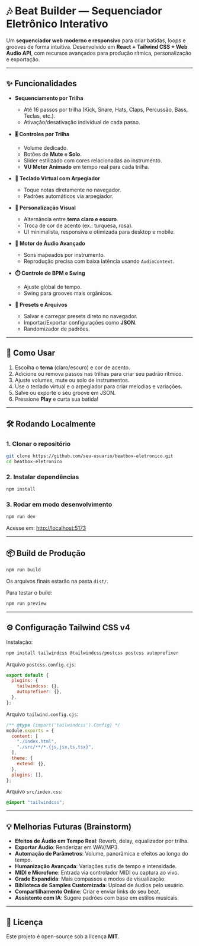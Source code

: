 # 🎶 Beat Builder — Sequenciador Eletrônico Interativo

Um **sequenciador web moderno e responsivo** para criar batidas, loops e grooves de forma intuitiva.
Desenvolvido em **React + Tailwind CSS + Web Audio API**, com recursos avançados para produção rítmica, personalização e exportação.

---

## ✨ Funcionalidades

* **Sequenciamento por Trilha**

  * Até 16 passos por trilha (Kick, Snare, Hats, Claps, Percussão, Bass, Teclas, etc.).
  * Ativação/desativação individual de cada passo.

* **🎚️ Controles por Trilha**

  * Volume dedicado.
  * Botões de **Mute** e **Solo**.
  * Slider estilizado com cores relacionadas ao instrumento.
  * **VU Meter Animado** em tempo real para cada trilha.

* **🎹 Teclado Virtual com Arpegiador**

  * Toque notas diretamente no navegador.
  * Padrões automáticos via arpegiador.

* **🎨 Personalização Visual**

  * Alternância entre **tema claro e escuro**.
  * Troca de cor de acento (ex.: turquesa, rosa).
  * UI minimalista, responsiva e otimizada para desktop e mobile.

* **🎵 Motor de Áudio Avançado**

  * Sons mapeados por instrumento.
  * Reprodução precisa com baixa latência usando `AudioContext`.

* **⏱️ Controle de BPM e Swing**

  * Ajuste global de tempo.
  * Swing para grooves mais orgânicos.

* **💾 Presets e Arquivos**

  * Salvar e carregar presets direto no navegador.
  * Importar/Exportar configurações como **JSON**.
  * Randomizador de padrões.

---

## 🚀 Como Usar

1. Escolha o **tema** (claro/escuro) e cor de acento.
2. Adicione ou remova passos nas trilhas para criar seu padrão rítmico.
3. Ajuste volumes, mute ou solo de instrumentos.
4. Use o teclado virtual e o arpegiador para criar melodias e variações.
5. Salve ou exporte o seu groove em JSON.
6. Pressione **Play** e curta sua batida!

---

## 🛠️ Rodando Localmente

### 1. Clonar o repositório

```bash
git clone https://github.com/seu-usuario/beatbox-eletronico.git
cd beatbox-eletronico
```

### 2. Instalar dependências

```bash
npm install
```

### 3. Rodar em modo desenvolvimento

```bash
npm run dev
```

Acesse em: [http://localhost:5173](http://localhost:5173)

---

## 📦 Build de Produção

```bash
npm run build
```

Os arquivos finais estarão na pasta `dist/`.

Para testar o build:

```bash
npm run preview
```

---

## ⚙️ Configuração Tailwind CSS v4

Instalação:

```bash
npm install tailwindcss @tailwindcss/postcss postcss autoprefixer
```

Arquivo `postcss.config.cjs`:

```js
export default {
  plugins: {
    tailwindcss: {},
    autoprefixer: {},
  },
};
```

Arquivo `tailwind.config.cjs`:

```js
/** @type {import('tailwindcss').Config} */
module.exports = {
  content: [
    "./index.html",
    "./src/**/*.{js,jsx,ts,tsx}",
  ],
  theme: {
    extend: {},
  },
  plugins: [],
};
```

Arquivo `src/index.css`:

```css
@import "tailwindcss";
```

---

## 💡 Melhorias Futuras (Brainstorm)

* **Efeitos de Áudio em Tempo Real**: Reverb, delay, equalizador por trilha.
* **Exportar Áudio**: Renderizar em WAV/MP3.
* **Automação de Parâmetros**: Volume, panorâmica e efeitos ao longo do tempo.
* **Humanização Avançada**: Variações sutis de tempo e intensidade.
* **MIDI e Microfone**: Entrada via controlador MIDI ou captura ao vivo.
* **Grade Expandida**: Mais compassos e modos de visualização.
* **Biblioteca de Samples Customizada**: Upload de áudios pelo usuário.
* **Compartilhamento Online**: Criar e enviar links do seu beat.
* **Assistente com IA**: Sugere padrões com base em estilos musicais.

---

## 📄 Licença

Este projeto é open-source sob a licença **MIT**. 